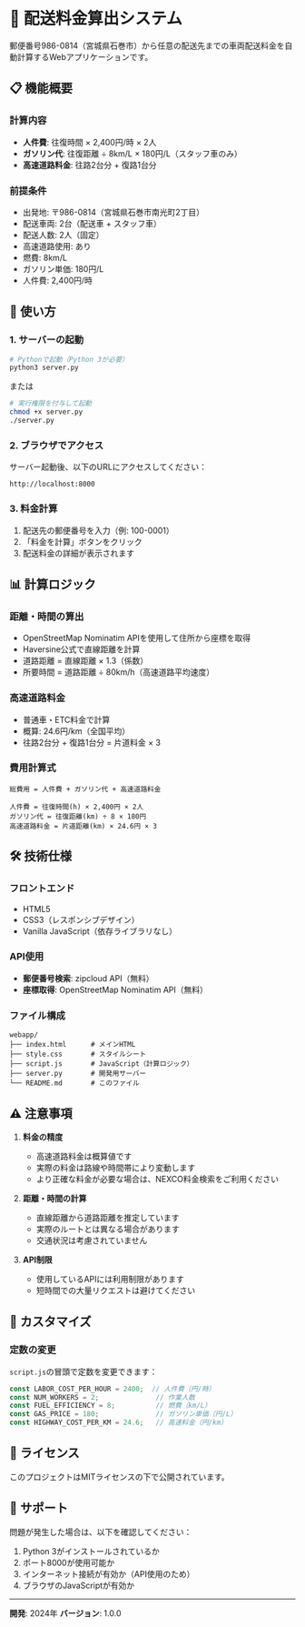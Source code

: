 # 🚗 配送料金算出システム

郵便番号986-0814（宮城県石巻市）から任意の配送先までの車両配送料金を自動計算するWebアプリケーションです。

## 📋 機能概要

### 計算内容
- **人件費**: 往復時間 × 2,400円/時 × 2人
- **ガソリン代**: 往復距離 ÷ 8km/L × 180円/L（スタッフ車のみ）
- **高速道路料金**: 往路2台分 + 復路1台分

### 前提条件
- 出発地: 〒986-0814（宮城県石巻市南光町2丁目）
- 配送車両: 2台（配送車 + スタッフ車）
- 配送人数: 2人（固定）
- 高速道路使用: あり
- 燃費: 8km/L
- ガソリン単価: 180円/L
- 人件費: 2,400円/時

## 🚀 使い方

### 1. サーバーの起動

```bash
# Pythonで起動（Python 3が必要）
python3 server.py
```

または

```bash
# 実行権限を付与して起動
chmod +x server.py
./server.py
```

### 2. ブラウザでアクセス

サーバー起動後、以下のURLにアクセスしてください：

```
http://localhost:8000
```

### 3. 料金計算

1. 配送先の郵便番号を入力（例: 100-0001）
2. 「料金を計算」ボタンをクリック
3. 配送料金の詳細が表示されます

## 📊 計算ロジック

### 距離・時間の算出
- OpenStreetMap Nominatim APIを使用して住所から座標を取得
- Haversine公式で直線距離を計算
- 道路距離 = 直線距離 × 1.3（係数）
- 所要時間 = 道路距離 ÷ 80km/h（高速道路平均速度）

### 高速道路料金
- 普通車・ETC料金で計算
- 概算: 24.6円/km（全国平均）
- 往路2台分 + 復路1台分 = 片道料金 × 3

### 費用計算式

```
総費用 = 人件費 + ガソリン代 + 高速道路料金

人件費 = 往復時間(h) × 2,400円 × 2人
ガソリン代 = 往復距離(km) ÷ 8 × 180円
高速道路料金 = 片道距離(km) × 24.6円 × 3
```

## 🛠️ 技術仕様

### フロントエンド
- HTML5
- CSS3（レスポンシブデザイン）
- Vanilla JavaScript（依存ライブラリなし）

### API使用
- **郵便番号検索**: zipcloud API（無料）
- **座標取得**: OpenStreetMap Nominatim API（無料）

### ファイル構成

```
webapp/
├── index.html      # メインHTML
├── style.css       # スタイルシート
├── script.js       # JavaScript（計算ロジック）
├── server.py       # 開発用サーバー
└── README.md       # このファイル
```

## ⚠️ 注意事項

1. **料金の精度**
   - 高速道路料金は概算値です
   - 実際の料金は路線や時間帯により変動します
   - より正確な料金が必要な場合は、NEXCO料金検索をご利用ください

2. **距離・時間の計算**
   - 直線距離から道路距離を推定しています
   - 実際のルートとは異なる場合があります
   - 交通状況は考慮されていません

3. **API制限**
   - 使用しているAPIには利用制限があります
   - 短時間での大量リクエストは避けてください

## 🔧 カスタマイズ

### 定数の変更

`script.js`の冒頭で定数を変更できます：

```javascript
const LABOR_COST_PER_HOUR = 2400;  // 人件費（円/時）
const NUM_WORKERS = 2;              // 作業人数
const FUEL_EFFICIENCY = 8;          // 燃費（km/L）
const GAS_PRICE = 180;              // ガソリン単価（円/L）
const HIGHWAY_COST_PER_KM = 24.6;   // 高速料金（円/km）
```

## 📝 ライセンス

このプロジェクトはMITライセンスの下で公開されています。

## 🤝 サポート

問題が発生した場合は、以下を確認してください：

1. Python 3がインストールされているか
2. ポート8000が使用可能か
3. インターネット接続が有効か（API使用のため）
4. ブラウザのJavaScriptが有効か

---

**開発**: 2024年
**バージョン**: 1.0.0
